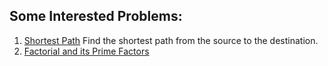 **Some Interested Problems:**
---------------
  1. [Shortest Path](https://github.com/kwy518/The-Solution/tree/master/Shortest%20Path) 
  Find the shortest path from the source to the destination.
  2. [Factorial and its Prime Factors](https://github.com/kwy518/The-Solution/tree/master/Factorial%20and%20Prime%20Factors)
